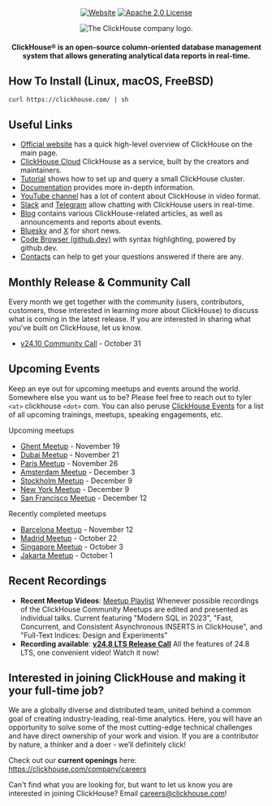 <div align=center>

[![Website](https://img.shields.io/website?up_message=AVAILABLE&down_message=DOWN&url=https%3A%2F%2Fclickhouse.com&style=for-the-badge)](https://clickhouse.com)
[![Apache 2.0 License](https://img.shields.io/badge/license-Apache%202.0-blueviolet?style=for-the-badge)](https://www.apache.org/licenses/LICENSE-2.0)

<picture align=center>
    <source media="(prefers-color-scheme: dark)" srcset="https://github.com/ClickHouse/clickhouse-docs/assets/9611008/4ef9c104-2d3f-4646-b186-507358d2fe28">
    <source media="(prefers-color-scheme: light)" srcset="https://github.com/ClickHouse/clickhouse-docs/assets/9611008/b001dc7b-5a45-4dcd-9275-e03beb7f9177">
    <img alt="The ClickHouse company logo." src="https://github.com/ClickHouse/clickhouse-docs/assets/9611008/b001dc7b-5a45-4dcd-9275-e03beb7f9177">
</picture>

<h4>ClickHouse® is an open-source column-oriented database management system that allows generating analytical data reports in real-time.</h4>

</div>

## How To Install (Linux, macOS, FreeBSD)
```
curl https://clickhouse.com/ | sh
```

## Useful Links

* [Official website](https://clickhouse.com/) has a quick high-level overview of ClickHouse on the main page.
* [ClickHouse Cloud](https://clickhouse.cloud) ClickHouse as a service, built by the creators and maintainers.
* [Tutorial](https://clickhouse.com/docs/en/getting_started/tutorial/) shows how to set up and query a small ClickHouse cluster.
* [Documentation](https://clickhouse.com/docs/en/) provides more in-depth information.
* [YouTube channel](https://www.youtube.com/c/ClickHouseDB) has a lot of content about ClickHouse in video format.
* [Slack](https://clickhouse.com/slack) and [Telegram](https://telegram.me/clickhouse_en) allow chatting with ClickHouse users in real-time.
* [Blog](https://clickhouse.com/blog/) contains various ClickHouse-related articles, as well as announcements and reports about events.
* [Bluesky](https://bsky.app/profile/clickhouse.com) and [X](https://x.com/ClickHouseDB) for short news.
* [Code Browser (github.dev)](https://github.dev/ClickHouse/ClickHouse) with syntax highlighting, powered by github.dev.
* [Contacts](https://clickhouse.com/company/contact) can help to get your questions answered if there are any.

## Monthly Release & Community Call

Every month we get together with the community (users, contributors, customers, those interested in learning more about ClickHouse) to discuss what is coming in the latest release. If you are interested in sharing what you've built on ClickHouse, let us know.

* [v24.10 Community Call](https://clickhouse.com/company/events/v24-10-community-release-call) - October 31

## Upcoming Events

Keep an eye out for upcoming meetups and events around the world. Somewhere else you want us to be? Please feel free to reach out to tyler `<at>` clickhouse `<dot>` com. You can also peruse [ClickHouse Events](https://clickhouse.com/company/news-events) for a list of all upcoming trainings, meetups, speaking engagements, etc.

Upcoming meetups

* [Ghent Meetup](https://www.meetup.com/clickhouse-belgium-user-group/events/303049405/) - November 19
* [Dubai Meetup](https://www.meetup.com/clickhouse-dubai-meetup-group/events/303096989/) - November 21
* [Paris Meetup](https://www.meetup.com/clickhouse-france-user-group/events/303096434) - November 26
* [Amsterdam Meetup](https://www.meetup.com/clickhouse-netherlands-user-group/events/303638814) - December 3
* [Stockholm Meetup](https://www.meetup.com/clickhouse-stockholm-user-group/events/304382411) - December 9
* [New York Meetup](https://www.meetup.com/clickhouse-new-york-user-group/events/304268174) - December 9
* [San Francisco Meetup](https://www.meetup.com/clickhouse-silicon-valley-meetup-group/events/304286951/) - December 12

Recently completed meetups

* [Barcelona Meetup](https://www.meetup.com/clickhouse-spain-user-group/events/303096876/) - November 12
* [Madrid Meetup](https://www.meetup.com/clickhouse-spain-user-group/events/303096564/) - October 22
* [Singapore Meetup](https://www.meetup.com/clickhouse-singapore-meetup-group/events/303212064/) - October 3
* [Jakarta Meetup](https://www.meetup.com/clickhouse-indonesia-user-group/events/303191359/) - October 1

## Recent Recordings
* **Recent Meetup Videos**: [Meetup Playlist](https://www.youtube.com/playlist?list=PL0Z2YDlm0b3iNDUzpY1S3L_iV4nARda_U) Whenever possible recordings of the ClickHouse Community Meetups are edited and presented as individual talks. Current featuring "Modern SQL in 2023", "Fast, Concurrent, and Consistent Asynchronous INSERTS in ClickHouse", and "Full-Text Indices: Design and Experiments"
* **Recording available**: [**v24.8 LTS Release Call**](https://www.youtube.com/watch?v=AeLmp2jc51k) All the features of 24.8 LTS, one convenient video! Watch it now!
  
 ## Interested in joining ClickHouse and making it your full-time job? 
  
We are a globally diverse and distributed team, united behind a common goal of creating industry-leading, real-time analytics. Here, you will have an opportunity to solve some of the most cutting-edge technical challenges and have direct ownership of your work and vision. If you are a contributor by nature, a thinker and a doer - we’ll definitely click!
  
Check out our **current openings** here: https://clickhouse.com/company/careers 
  
Can't find what you are looking for, but want to let us know you are interested in joining ClickHouse? Email careers@clickhouse.com! 
